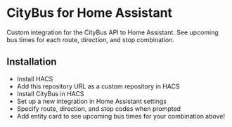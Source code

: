 # CityBus for Home Assistant

Custom integration for the CityBus API to Home Assistant. See upcoming bus times for each route, direction, and stop combination.

## Installation

- Install HACS
- Add this repository URL as a custom repository in HACS
- Install CityBus in HACS
- Set up a new integration in Home Assistant settings
- Specify route, direction, and stop codes when prompted
- Add entity card to see upcoming bus times for your combination above!
